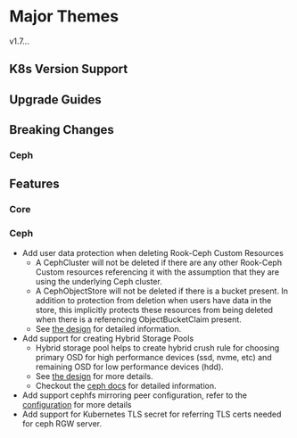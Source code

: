 # Major Themes

v1.7...

## K8s Version Support

## Upgrade Guides

## Breaking Changes

### Ceph

## Features

### Core

### Ceph

- Add user data protection when deleting Rook-Ceph Custom Resources
  - A CephCluster will not be deleted if there are any other Rook-Ceph Custom resources referencing
    it with the assumption that they are using the underlying Ceph cluster.
  - A CephObjectStore will not be deleted if there is a bucket present. In addition to protection
    from deletion when users have data in the store, this implicitly protects these resources from
    being deleted when there is a referencing ObjectBucketClaim present.
  - See [the design](https://github.com/rook/rook/blob/master/design/ceph/resource-dependencies.md)
    for detailed information.
- Add support for creating Hybrid Storage Pools
  - Hybrid storage pool helps to create hybrid crush rule for choosing primary OSD for high performance
    devices (ssd, nvme, etc) and remaining OSD for low performance devices (hdd).
  - See [the design](Documentation/ceph-pool-crd.md#hybrid-storage-pools) for more details.
  - Checkout the [ceph docs](https://docs.ceph.com/en/latest/rados/operations/crush-map/#custom-crush-rules)
    for detailed information.
- Add support cephfs mirroring peer configuration, refer to the [configuration](Documentation/ceph-filesystem-crd.md#mirroring) for more details
- Add support for Kubernetes TLS secret for referring TLS certs needed for ceph RGW server. 
